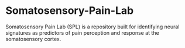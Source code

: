 # Somatosensory-Pain-Lab
Somatosensory Pain Lab (SPL) is a repository built for identifying neural signatures as predictors of pain perception and response at the somatosensory cortex.
